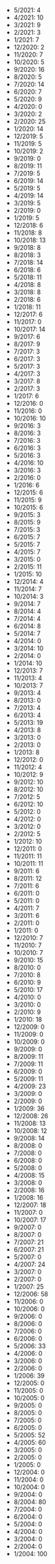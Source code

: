 *  5/2021: 4
*  4/2021: 10
*  3/2021: 9
*  2/2021: 3
*  1/2021: 7
*  12/2020: 2
*  11/2020: 7
*  10/2020: 5
*  9/2020: 16
*  8/2020: 5
*  7/2020: 14
*  6/2020: 7
*  5/2020: 9
*  4/2020: 0
*  3/2020: 2
*  2/2020: 25
*  1/2020: 14
*  12/2019: 5
*  11/2019: 5
*  10/2019: 2
*  9/2019: 0
*  8/2019: 11
*  7/2019: 5
*  6/2019: 14
*  5/2019: 5
*  4/2019: 14
*  3/2019: 5
*  2/2019: 0
*  1/2019: 5
*  12/2018: 6
*  11/2018: 8
*  10/2018: 13
*  9/2018: 8
*  8/2018: 3
*  7/2018: 14
*  6/2018: 6
*  5/2018: 11
*  4/2018: 8
*  3/2018: 8
*  2/2018: 6
*  1/2018: 11
*  12/2017: 6
*  11/2017: 0
*  10/2017: 14
*  9/2017: 6
*  8/2017: 9
*  7/2017: 3
*  6/2017: 3
*  5/2017: 3
*  4/2017: 3
*  3/2017: 8
*  2/2017: 3
*  1/2017: 6
*  12/2016: 0
*  11/2016: 0
*  10/2016: 10
*  9/2016: 3
*  8/2016: 3
*  7/2016: 3
*  6/2016: 3
*  5/2016: 3
*  4/2016: 10
*  3/2016: 3
*  2/2016: 0
*  1/2016: 6
*  12/2015: 6
*  11/2015: 9
*  10/2015: 6
*  9/2015: 3
*  8/2015: 9
*  7/2015: 3
*  6/2015: 7
*  5/2015: 7
*  4/2015: 7
*  3/2015: 0
*  2/2015: 11
*  1/2015: 10
*  12/2014: 4
*  11/2014: 7
*  10/2014: 3
*  9/2014: 7
*  8/2014: 4
*  7/2014: 4
*  6/2014: 8
*  5/2014: 7
*  4/2014: 0
*  3/2014: 10
*  2/2014: 0
*  1/2014: 10
*  12/2013: 7
*  11/2013: 4
*  10/2013: 7
*  9/2013: 4
*  8/2013: 0
*  7/2013: 4
*  6/2013: 4
*  5/2013: 19
*  4/2013: 8
*  3/2013: 0
*  2/2013: 0
*  1/2013: 8
*  12/2012: 0
*  11/2012: 4
*  10/2012: 9
*  9/2012: 10
*  8/2012: 10
*  7/2012: 5
*  6/2012: 10
*  5/2012: 0
*  4/2012: 0
*  3/2012: 0
*  2/2012: 5
*  1/2012: 10
*  12/2011: 0
*  11/2011: 11
*  10/2011: 11
*  9/2011: 6
*  8/2011: 12
*  7/2011: 6
*  6/2011: 0
*  5/2011: 0
*  4/2011: 7
*  3/2011: 6
*  2/2011: 0
*  1/2011: 0
*  12/2010: 7
*  11/2010: 7
*  10/2010: 7
*  9/2010: 15
*  8/2010: 0
*  7/2010: 8
*  6/2010: 9
*  5/2010: 17
*  4/2010: 0
*  3/2010: 0
*  2/2010: 9
*  1/2010: 18
*  12/2009: 0
*  11/2009: 0
*  10/2009: 0
*  9/2009: 0
*  8/2009: 11
*  7/2009: 11
*  6/2009: 0
*  5/2009: 11
*  4/2009: 23
*  3/2009: 0
*  2/2009: 0
*  1/2009: 36
*  12/2008: 26
*  11/2008: 13
*  10/2008: 12
*  9/2008: 14
*  8/2008: 0
*  7/2008: 0
*  6/2008: 0
*  5/2008: 0
*  4/2008: 15
*  3/2008: 0
*  2/2008: 16
*  1/2008: 16
*  12/2007: 18
*  11/2007: 0
*  10/2007: 17
*  9/2007: 0
*  8/2007: 0
*  7/2007: 21
*  6/2007: 21
*  5/2007: 0
*  4/2007: 24
*  3/2007: 0
*  2/2007: 0
*  1/2007: 25
*  12/2006: 58
*  11/2006: 0
*  10/2006: 0
*  9/2006: 0
*  8/2006: 0
*  7/2006: 0
*  6/2006: 0
*  5/2006: 33
*  4/2006: 0
*  3/2006: 0
*  2/2006: 0
*  1/2006: 39
*  12/2005: 0
*  11/2005: 0
*  10/2005: 0
*  9/2005: 0
*  8/2005: 0
*  7/2005: 0
*  6/2005: 0
*  5/2005: 52
*  4/2005: 60
*  3/2005: 0
*  2/2005: 0
*  1/2005: 0
*  12/2004: 0
*  11/2004: 0
*  10/2004: 0
*  9/2004: 0
*  8/2004: 80
*  7/2004: 0
*  6/2004: 0
*  5/2004: 0
*  4/2004: 0
*  3/2004: 0
*  2/2004: 0
*  1/2004: 100